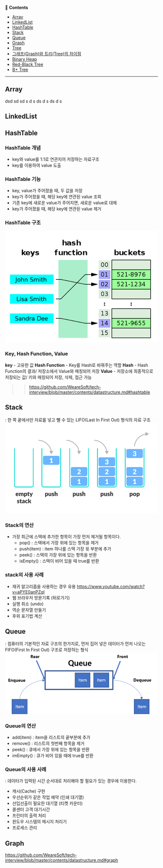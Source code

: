 📖 **Contents**
* [Array](#array)
* [LinkedList](#linkedlist)
* [HashTable](#hashtable)
* [Stack](#stack)
* [Queue](#queue)
* [Graph](#graph)
* [Tree](#tree)
* [그래프(Graph)와 트리(Tree)의 차이점](#그래프와-트리의-차이점)
* [Binary Heap](#binary-heap)
* [Red-Black Tree](#red-black-tree)
* [B+ Tree](#B+-Tree)

---

## Array
dsd
sd
sd
s
d
s
ds
d
s
ds
d
s




## LinkedList






## HashTable
### HashTable 개념
* key와 value를 1:1로 연관지어 저장하는 자료구조
* key를 이용하여 value 도출

### HashTable 기능
* key, value가 주어졌을 때, 두 값을 저장
* key가 주어졌을 때, 해당 key에 연관된 value 조회
* 기존 key에 새로운 value가 주어지면, 새로운 value로 대체
* key가 주어졌을 때, 해당 key에 연관된 value 제거
### HashTable 구조
![hashtable](../images/hashtable.png)

### Key, Hash Function, Value
**key** - 고유한 값
**Hash Function** - Key를 Hash로 바꿔주는 역할
**Hash** - Hash Function의 결과/ 저장소에서 Value와 매칭되어 저장
**Value** - 저장소에 최종적으로 저장되는 값/ 키와 매칭되어 저장, 삭제, 접근 가능

>> https://github.com/WeareSoft/tech-interview/blob/master/contents/datastructure.md#hashtable

## Stack
: 한 쪽 끝에서만 자료를 넣고 뺄 수 있는 LIFO(Last In First Out) 형식의 자료 구조
![stack](../images/stack.png)
### Stack의 연산
* 가장 최근에 스택에 추가한 항목이 가장 먼저 제거될 항목이다.
  * pop() : 스택에서 가장 위에 있는 항목을 제거
  * push(item) : item 하나를 스택 가장 윗 부분에 추가
  * peek() : 스택의 가장 위에 있는 항목을 반환
  * isEmpty() : 스택이 비어 있을 때 true를 반환
### stack의 사용 사례
* 재귀 알고리즘을 사용하는 경우 유용 https://www.youtube.com/watch?v=aPYE0anPZqI
* 웹 브라우저 방문기록 (뒤로가기)
* 실행 취소 (undo)
* 역순 문자열 만들기
* 후위 표기법 계산


## Queue
: 컴퓨터의 기본적인 자료 구조의 한가지로, 먼저 집어 넣은 데이터가 먼저 나오는 FIFO(First In First Out) 구조로 저장하는 형식
![queue](./images/queue.png)
### Queue의 연산
  * add(item) : item을 리스트의 끝부분에 추가
  * remove() : 리스트의 첫번째 항목을 제거
  * peek() : 큐에서 가장 위에 있는 항목을 반환
  * imEmpty() : 큐가 비어 있을 때에 true를 반환

### Queue의 사용 사례
: 데이터가 입력된 시간 순서대로 처리해야 할 필요가 있는 경우에 이용한다.
* 캐시(Cache) 구현
* 우선순위가 같은 작업 예약 (인쇄 대기열)
* 선입선출이 필요한 대기열 (티켓 카운터)
* 콜센터 고객 대기시간
* 프린터의 출력 처리
* 윈도우 시스템의 메시지 처리기
* 프로세스 관리


## Graph
https://github.com/WeareSoft/tech-interview/blob/master/contents/datastructure.md#graph